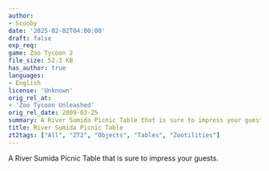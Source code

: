 ```yaml
---
author:
- Scooby
date: '2025-02-02T04:00:00'
draft: false
exp_req:
game: Zoo Tycoon 2
file_size: 52.3 KB
has_author: true
languages:
- English
license: 'Unknown'
orig_rel_at:
- 'Zoo Tycoon Unleashed'
orig_rel_date: 2009-03-25
summary: A River Sumida Picnic Table that is sure to impress your guests.
title: River Sumida Picnic Table
zt2tags: ["All", "ZT2", "Objects", "Tables", "Zootilities"]
---
```


A River Sumida Picnic Table that is sure to impress your guests.
